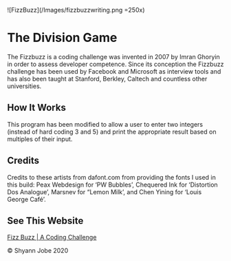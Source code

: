 ![FizzBuzz](/Images/fizzbuzzwriting.png =250x)

# The Division Game

The Fizzbuzz is a coding challenge was invented in 2007 by Imran Ghoryin in order to assess developer competence. Since its conception the Fizzbuzz challenge has been used by Facebook and Microsoft as interview tools and has also been taught at Stanford, Berkley, Caltech and countless other universities.

## How It Works

This program has been modified to allow a user to enter two integers (instead of hard coding 3 and 5) and print the appropriate result based on multiples of their input.

## Credits
Credits to these artists from dafont.com from providing the fonts I used in this build: Peax Webdesign for ‘PW Bubbles’, Chequered Ink for ‘Distortion Dos Analogue’, Marsnev for “Lemon Milk’, and Chen Yining for ‘Louis George Café’.

## See This Website
[Fizz Buzz | A Coding Challenge](https://fizzbuzzsj.netlify.app)

© Shyann Jobe 2020
